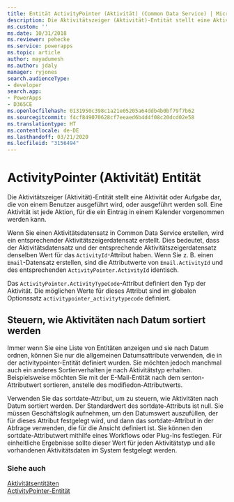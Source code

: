 ```yaml
---
title: Entität ActivityPointer (Aktivität) (Common Data Service) | Microsoft-Dokumentation
description: Die Aktivitätszeiger (Aktivität)-Entität stellt eine Aktivität oder Aufgabe dar, die von einem Benutzer ausgeführt wird, oder ausgeführt werden soll. Eine Aktivität ist eine beliebige Aktion, für die ein Eintrag in einem Kalender vorgenommen werden kann.
ms.custom: ''
ms.date: 10/31/2018
ms.reviewer: pehecke
ms.service: powerapps
ms.topic: article
author: mayadumesh
ms.author: jdaly
manager: ryjones
search.audienceType:
- developer
search.app:
- PowerApps
- D365CE
ms.openlocfilehash: 0131950c398c1a21e05205a64ddb4b0bf79f7b62
ms.sourcegitcommit: f4cf849070628cf7eeaed6b4d4f08c20dcd02e58
ms.translationtype: HT
ms.contentlocale: de-DE
ms.lasthandoff: 03/21/2020
ms.locfileid: "3156494"
---
```

# <a name="activitypointer-activity-entity"></a>ActivityPointer (Aktivität) Entität

Die Aktivitätszeiger (Aktivität)-Entität stellt eine Aktivität oder Aufgabe dar, die von einem Benutzer ausgeführt wird, oder ausgeführt werden soll. Eine Aktivität ist jede Aktion, für die ein Eintrag in einem Kalender vorgenommen werden kann.  
  
 Wenn Sie einen Aktivitätsdatensatz in Common Data Service erstellen, wird ein entsprechender Aktivitätszeigerdatensatz erstellt. Dies bedeutet, dass der Aktivitätsdatensatz und der entsprechende Aktivitätszeigerdatensatz denselben Wert für das `ActivityId`-Attribut haben. Wenn Sie z. B. einen `Email`-Datensatz erstellen, sind die Attributwerte von `Email.ActivityId` und des entsprechenden `ActivityPointer.ActivityId` identisch.  
  
 Das `ActivityPointer.ActivityTypeCode`-Attribut definiert den Typ der Aktivität. Die möglichen Werte für dieses Attribut sind im globalen Optionssatz `activitypointer_activitytypecode` definiert.  
  
<a name="bkmk_sortdate"></a>   

## <a name="control-how-activities-are-sorted-by-date"></a>Steuern, wie Aktivitäten nach Datum sortiert werden  
  
 Immer wenn Sie eine Liste von Entitäten anzeigen und sie nach Datum ordnen, können Sie nur die allgemeinen Datumsattribute verwenden, die in der activitypointer-Entität definiert wurden. Sie möchten jedoch manchmal auch ein anderes Sortierverhalten je nach Aktivitätstyp erhalten. Beispielsweise möchten Sie mit der E-Mail-Entität nach dem senton-Attributwert sortieren, anstelle des modifiedon-Attributwerts.  
  
 Verwenden Sie das sortdate-Attribut, um zu steuern, wie Aktivitäten nach Datum sortiert werden. Der Standardwert des sortdate-Attributs ist null. Sie müssen Geschäftslogik aufnehmen, um den Datumswert auszufüllen, der für dieses Attribut festgelegt wird, und dann das sortdate-Attribut in der Abfrage verwenden, die für die Ansicht definiert ist. Sie können den sortdate-Attributwert mithilfe eines Workflows oder Plug-Ins festlegen. Für einheitliche Ergebnisse sollte dieser Wert für jeden Aktivitätstyp und alle vorhandenen Aktivitätsdaten im System festgelegt werden.  
  
### <a name="see-also"></a>Siehe auch  
 [Aktivitätsentitäten](activity-entities.md)   
 [ActivityPointer-Entität](reference/entities/activitypointer.md)